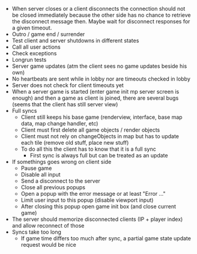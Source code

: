 ﻿- When server closes or a client disconnects the connection should not be closed immediately
  because the other side has no chance to retrieve the disconnect message then.
  Maybe wait for disconnect responses for a given timeout.
- Outro / game end / surrender
- Test client and server shutdowns in different states
- Call all user actions
- Check exceptions
- Longrun tests
- Server game updates (atm the client sees no game updates beside his own)
- No heartbeats are sent while in lobby nor are timeouts checked in lobby
- Server does not check for client timeouts yet
- When a server game is started (enter game init mp server screen is enough) and then a game as client is joined, there are several bugs (seems that the client has still server view)
- Full syncs
    - Client still keeps his base game (renderview, interface, base map data, map change handler, etc)
    - Client must first delete all game objects / render objects
    - Client must not rely on changeObjects in map but has to update each tile (remove old stuff, place new stuff)
    - To do all this the client has to know that it is a full sync
        - First sync is always full but can be treated as an update
- If somethings goes wrong on client side
    - Pause game
    - Disable all input
    - Send a disconnect to the server
    - Close all previous popups
    - Open a popup with the error message or at least "Error ..."
    - Limit user input to this popup (disable viewport input)
    - After closing this popup open game init box (and close current game)
- The server should memorize disconnected clients (IP + player index) and allow reconnect of those
- Syncs take too long
    - If game time differs too much after sync, a partial game state update request would be nice